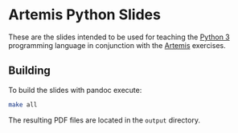 # Artemis Python Slides

These are the slides intended to be used for teaching the [Python 3](https://www.python.org/)
programming language in conjunction with the [Artemis](https://artemis-app.inf.tu-dresden.de/)
exercises.

## Building

To build the slides with pandoc execute:

```sh
make all
```

The resulting PDF files are located in the `output` directory.